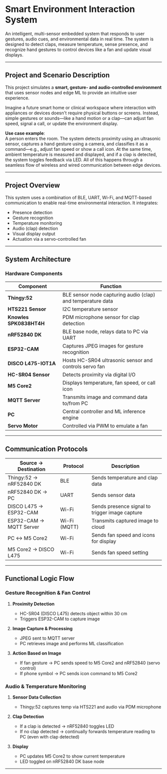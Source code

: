 # Smart Environment Interaction System

An intelligent, multi-sensor embedded system that responds to user gestures, audio cues, and environmental data in real time. The system is designed to detect claps, measure temperature, sense presence, and recognize hand gestures to control devices like a fan and update visual displays.

---

## Project and Scenario Description

This project simulates a **smart, gesture- and audio-controlled environment** that uses sensor nodes and edge ML to provide an intuitive user experience.

Imagine a future smart home or clinical workspace where interaction with appliances or devices doesn't require physical buttons or screens. Instead, simple gestures or sounds—like a hand motion or a clap—can adjust fan speed, signal a call, or update the environment display.

**Use case example**:  
A person enters the room. The system detects proximity using an ultrasonic sensor, captures a hand gesture using a camera, and classifies it as a command—e.g., adjust fan speed or show a call icon. At the same time, ambient temperature is measured and displayed, and if a clap is detected, the system toggles feedback via LED. All of this happens through a seamless flow of wireless and wired communication between edge devices.

---

## Project Overview

This system uses a combination of BLE, UART, Wi-Fi, and MQTT-based communication to enable real-time environmental interaction. It integrates:
- Presence detection
- Gesture recognition
- Temperature monitoring
- Audio (clap) detection
- Visual display output
- Actuation via a servo-controlled fan

---

## System Architecture

### Hardware Components

| Component               | Function                                                               |
|------------------------|------------------------------------------------------------------------|
| **Thingy:52**           | BLE sensor node capturing audio (clap) and temperature data            |
| **HTS221 Sensor**       | I2C temperature sensor                                                 |
| **Knowles SPK0838HT4H** | PDM microphone sensor for clap detection                               |
| **nRF52840 DK**         | BLE base node, relays data to PC via UART                              |
| **ESP32-CAM**           | Captures JPEG images for gesture recognition                           |
| **DISCO L475-IOT1A**    | Hosts HC-SR04 ultrasonic sensor and controls servo fan                 |
| **HC-SR04 Sensor**      | Detects proximity via digital I/O                                      |
| **M5 Core2**            | Displays temperature, fan speed, or call icon                          |
| **MQTT Server**         | Transmits image and command data to/from PC                            |
| **PC**                  | Central controller and ML inference engine                             |
| **Servo Motor**         | Controlled via PWM to emulate a fan                                    |

---

## Communication Protocols

| Source → Destination     | Protocol      | Description                                     |
|--------------------------|---------------|-------------------------------------------------|
| Thingy:52 → nRF52840 DK  | BLE           | Sends temperature and clap data                 |
| nRF52840 DK → PC         | UART          | Sends sensor data                               |
| DISCO L475 → ESP32-CAM   | Wi-Fi         | Sends presence signal to trigger image capture  |
| ESP32-CAM → MQTT Server  | Wi-Fi (MQTT)  | Transmits captured image to cloud               |
| PC ↔ M5 Core2            | Wi-Fi         | Sends fan speed and icons for display           |
| M5 Core2 → DISCO L475    | Wi-Fi         | Sends fan speed setting                         |

---

## Functional Logic Flow

### Gesture Recognition & Fan Control

1. **Proximity Detection**
   - HC-SR04 (DISCO L475) detects object within 30 cm
   - Triggers ESP32-CAM to capture image

2. **Image Capture & Processing**
   - JPEG sent to MQTT server
   - PC retrieves image and performs ML classification

3. **Action Based on Image**
   - If fan gesture → PC sends speed to M5 Core2 and nRF52840 (servo control)
   - If phone symbol → PC sends icon command to M5 Core2

### Audio & Temperature Monitoring

1. **Sensor Data Collection**
   - Thingy:52 captures temp via HTS221 and audio via PDM microphone

2. **Clap Detection**
   - If a clap is detected → nRF52840 toggles LED
   - If no clap detected → continually forwards temperature reading to PC (even with clap detected)

3. **Display**
   - PC updates M5 Core2 to show current temperature
   - LED toggled on nRF52840 DK base node

---
